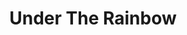 ---
draft: false
slug: under-the-rainbow-d89a4915
title: Under The Rainbow
type: books
params:
  authors:
    - Celia Laskey
  book_title: Under The Rainbow
  book_description: When a group of social activists arrive in a small town, the lives and beliefs of residents and outsiders alike are upended, in this wry, embracing novel. Big Burr, Kansas, is the kind of place where everyone seems to know everyone, and everyone shares the same values-or keeps their opinions to themselves. But when a national nonprofit labels Big Burr "the most homophobic town in the US" and sends in a task force of queer volunteers as an experiment-they'll live and work in the community for two years in an attempt to broaden hearts and minds-no one is truly prepared for what will ensue.Furious at being uprooted from her life in Los Angeles and desperate to fit in at her new high school, Avery fears that it's only a matter of time before her "gay crusader" mom outs her. Still grieving the death of her son, Linda welcomes the arrivals, who know mercifully little about her past. And for Christine, the newcomers are not only a threat to the comforting rhythms of Big Burr life, but a call to action. As tensions roil the town, cratering relationships and forcing closely guarded secrets into the light, everyone must consider what it really means to belong. Told with warmth and wit,Under the Rainbowis a poignant, hopeful articulation of our complicated humanity that reminds us we are more alike than we'd like to admit.
  cover: https://images-na.ssl-images-amazon.com/images/S/compressed.photo.goodreads.com/books/1564079712l/51846014.jpg
  isbn: '0525536167 '
  languages:
    - Английский
  goodreads_link: https://www.goodreads.com/book/show/51846014-under-the-rainbow
  page_count: '288'
  publication_year: '2020'
  russian_audioversion: false
  russian_translation_status: unknown
  short_book_description: When a group of social activists arrive in a small town, the lives and beliefs of residents and outsiders alike are upended, in this wry, embracing novel. Big Burr, Kansas, is the kind of place where everyone seems to know everyone, and everyone shares the same values-or keeps their opinions to themselves...
  tags:
    - American literature
    - Attitude (Psychology)
    - Fiction lesbian
    - Gays and lesbians
    - Homophobia
    - Kansas fiction
    - LGBTQ+
    - Lesbian teenagers
    - Lesbians fiction
    - Secrecy
    - Small cities
    - Social skills
    - adult fiction
    - audiobook
    - contemporary
    - fiction
    - lesbian
    - literary fiction
    - queer
    - relationships
---
